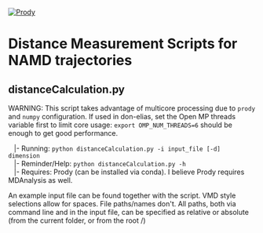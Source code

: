 [![Prody](https://img.shields.io/badge/powered%20by-ProDy-green)](http://prody.csb.pitt.edu/index.html)
# Distance Measurement Scripts for NAMD trajectories

## distanceCalculation.py
WARNING: This script takes advantage of multicore processing due to `prody` and `numpy` configuration.
If used in don-elias, set the Open MP threads variable first to limit core usage: `export OMP_NUM_THREADS=6` should be enough to get good performance.

&nbsp;&nbsp; |- Running: `python distanceCalculation.py -i input_file [-d] dimension` <br />
&nbsp;&nbsp; |- Reminder/Help: `python distanceCalculation.py -h` <br />
&nbsp;&nbsp; |- Requires: Prody (can be installed via conda). I believe Prody requires MDAnalysis as well.

An example input file can be found together with the script. VMD style selections allow for spaces. File paths/names don't.
All paths, both via command line and in the input file, can be specified as relative or absolute (from the current folder, or from the root /)
